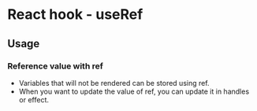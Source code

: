 # React hook - useRef

## Usage

### Reference value with ref

- Variables that will not be rendered can be stored using ref.
- When you want to update the value of ref, you can update it in handles or effect.
